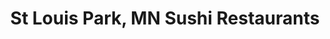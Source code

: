 ---
layout: city
title: St Louis Park, MN Sushi Restaurants
permalink: /minnesota/st-louis-park/
stateAbbr: MN
stateName: Minnesota
cityName: St Louis Park
---